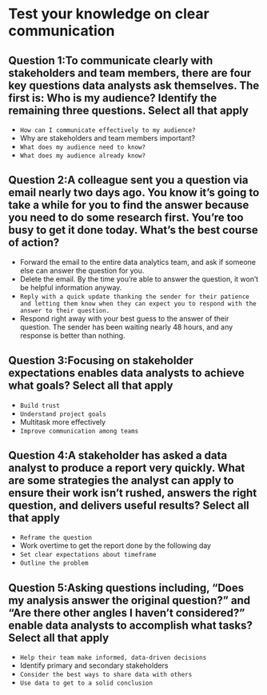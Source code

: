 # Test your knowledge on clear communication

## Question 1:To communicate clearly with stakeholders and team members, there are four key questions data analysts ask themselves. The first is: Who is my audience? Identify the remaining three questions. Select all that apply

- `How can I communicate effectively to my audience?`
- Why are stakeholders and team members important?
- `What does my audience need to know?`
- `What does my audience already know?`

## Question 2:A colleague sent you a question via email nearly two days ago. You know it’s going to take a while for you to find the answer because you need to do some research first. You’re too busy to get it done today. What’s the best course of action?

- Forward the email to the entire data analytics team, and ask if someone else can answer the question for you.
- Delete the email. By the time you’re able to answer the question, it won’t be helpful information anyway.
- `Reply with a quick update thanking the sender for their patience and letting them know when they can expect you to respond with the answer to their question.`
- Respond right away with your best guess to the answer of their question. The sender has been waiting nearly 48 hours, and any response is better than nothing.

## Question 3:Focusing on stakeholder expectations enables data analysts to achieve what goals? Select all that apply

- `Build trust`
- `Understand project goals`
- Multitask more effectively
- `Improve communication among teams`

## Question 4:A stakeholder has asked a data analyst to produce a report very quickly. What are some strategies the analyst can apply to ensure their work isn’t rushed, answers the right question, and delivers useful results? Select all that apply

- `Reframe the question`
- Work overtime to get the report done by the following day
- `Set clear expectations about timeframe`
- `Outline the problem`

## Question 5:Asking questions including, “Does my analysis answer the original question?” and “Are there other angles I haven’t considered?” enable data analysts to accomplish what tasks? Select all that apply

- `Help their team make informed, data-driven decisions`
- Identify primary and secondary stakeholders
- `Consider the best ways to share data with others`
- `Use data to get to a solid conclusion`
